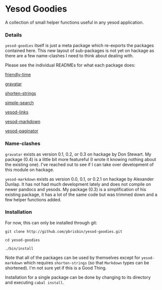 # Yesod Goodies

A collection of small helper functions useful in any yesod application.

### Details

`yesod-goodies` itself is just a meta package which re-exports the 
packages contained here. This new layout of sub-packages is not yet on 
hackage as there are a few name-clashes I need to think about dealing 
with.

Please see the individual READMEs for what each package does:

[friendly-time][]

[gravatar][]

[shorten-strings][]

[simple-search][]

[yesod-links][]

[yesod-markdown][]

[yesod-paginator][]

[friendly-time]:   https://github.com/pbrisbin/yesod-goodies/blob/master/friendly-time/README.md
[gravatar]:        https://github.com/pbrisbin/yesod-goodies/blob/master/gravatar/README.md
[shorten-strings]: https://github.com/pbrisbin/yesod-goodies/blob/master/shorten-strings/README.md
[simple-search]:   https://github.com/pbrisbin/yesod-goodies/blob/master/simple-search/README.md
[yesod-links]:     https://github.com/pbrisbin/yesod-goodies/blob/master/yesod-links/README.md
[yesod-markdown]:  https://github.com/pbrisbin/yesod-goodies/blob/master/yesod-markdown/README.md
[yesod-paginator]: https://github.com/pbrisbin/yesod-goodies/blob/master/yesod-paginator/README.md

### Name-clashes

`gravatar` exists as version 0.1, 0.2, or 0.3 on hackage by Don Stewart. 
My package (0.4) is a little bit more featureful (I wrote it knowing 
nothing about the existing one). I've reached out to see if I can take 
over development of this module on hackage.

`yesod-markdown` exists as version 0.0, 0.1, or 0.2.1 on hackage by 
Alexander Dunlap. It has not had much development lately and does not 
compile on newer pandocs and yesods. My package (0.3) is a 
simplification of his existing package, it has a lot of the same code 
but was trimmed down and a few helper functions added.

### Installation

For now, this can only be installed through git:

~~~ { .bash }
git clone http://github.com/pbrisbin/yesod-goodies.git

cd yesod-goodies

./bin/install
~~~

Note that all of the packages can be used by themselves except for 
`yesod-markdown` which requires `shorten-strings` (so that `Markdown` 
types can be shortened). I'm not sure yet if this is a Good Thing.

Installation for a single package can be done by changing to its 
directory and executing `cabal install`.
